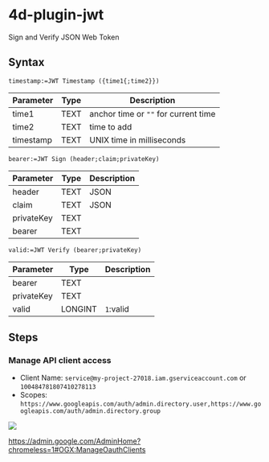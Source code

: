 # 4d-plugin-jwt
Sign and Verify JSON Web Token

## Syntax

```
timestamp:=JWT Timestamp ({time1{;time2}})
```

Parameter|Type|Description
------------|------------|----
time1|TEXT|anchor time or ``""`` for current time
time2|TEXT|time to add
timestamp|TEXT|UNIX time in milliseconds

```
bearer:=JWT Sign (header;claim;privateKey)
```

Parameter|Type|Description
------------|------------|----
header|TEXT|JSON
claim|TEXT|JSON
privateKey|TEXT|
bearer|TEXT|

```
valid:=JWT Verify (bearer;privateKey)
```

Parameter|Type|Description
------------|------------|----
bearer|TEXT|
privateKey|TEXT|
valid|LONGINT|``1``:valid

## Steps

### Manage API client access

* Client Name: ``service@my-project-27018.iam.gserviceaccount.com`` or ``100484781807410278113``
* Scopes: ``https://www.googleapis.com/auth/admin.directory.user,https://www.googleapis.com/auth/admin.directory.group``

![](https://user-images.githubusercontent.com/1725068/44127804-005eb000-a07a-11e8-9826-4ea44c62fc4f.png)

https://admin.google.com/AdminHome?chromeless=1#OGX:ManageOauthClients
